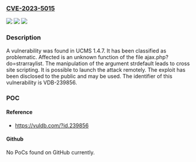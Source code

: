 ### [CVE-2023-5015](https://cve.mitre.org/cgi-bin/cvename.cgi?name=CVE-2023-5015)
![](https://img.shields.io/static/v1?label=Product&message=UCMS&color=blue)
![](https://img.shields.io/static/v1?label=Version&message=%3D%201.4.7%20&color=brighgreen)
![](https://img.shields.io/static/v1?label=Vulnerability&message=CWE-79%20Cross%20Site%20Scripting&color=brighgreen)

### Description

A vulnerability was found in UCMS 1.4.7. It has been classified as problematic. Affected is an unknown function of the file ajax.php?do=strarraylist. The manipulation of the argument strdefault leads to cross site scripting. It is possible to launch the attack remotely. The exploit has been disclosed to the public and may be used. The identifier of this vulnerability is VDB-239856.

### POC

#### Reference
- https://vuldb.com/?id.239856

#### Github
No PoCs found on GitHub currently.

